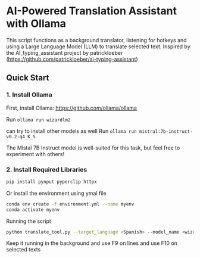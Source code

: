 # AI-Powered Translation Assistant with Ollama

This script functions as a background translator, listening for hotkeys and using a Large Language Model (LLM) to translate selected text. Inspired by the AI_typing_assistant project by patrickloeber (https://github.com/patrickloeber/ai-typing-assistant)


## Quick Start

### 1. Install Ollama

First, install Ollama: https://github.com/ollama/ollama

Run `ollama run wizardlm2`

can try to install other models as well 
Run `ollama run mistral:7b-instruct-v0.2-q4_K_S`

The Mistal 7B Instruct model is well-suited for this task, but feel free to experiment with others!

### 2. Install Required Libraries 

```bash
pip install pynput pyperclip httpx
```

Or install the environment using ymal file
```bash
conda env create -f environment.yml --name myenv
conda activate myenv
```

Running the script
```bash
python translate_tool.py --target_language <Spanish> --model_name <wizardlm2:latest>

```

Keep it running in the background and use F9 on lines and use F10 on selected texts
